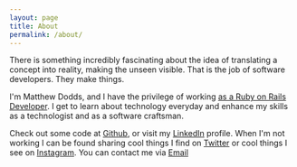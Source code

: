 ```yaml
---
layout: page
title: About
permalink: /about/
---
```

There is something incredibly fascinating about the idea of translating a concept into reality, making the unseen visible. That is the job of software developers. They make things.

I'm Matthew Dodds, and I have the privilege of working [as a Ruby on Rails Developer](http://20spokes.com). I get to learn about technology everyday and enhance my skills as a technologist and as a software craftsman.

Check out some code at [Github](https://github.com/MatthewRDodds), or visit my [LinkedIn](http://www.linkedin.com/in/doddsmatthew) profile. When I'm not working I can be found sharing cool things I find on [Twitter](https://twitter.com/Dodds_M) or cool things I see on [Instagram](http://instagram.com/mdodds2). You can contact me via [Email](mailto:matthewrusselldodds@gmail.com?Subject=Hi)
